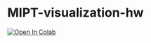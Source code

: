 # MIPT-visualization-hw

<a href="https://colab.research.google.com/github/Nikis14/MIPT-visualization-hw/blob/main/hw1-trees/HW_1_Tree.ipynb" target="_blank">
  <img src="https://colab.research.google.com/assets/colab-badge.svg" alt="Open In Colab"/>
</a>
